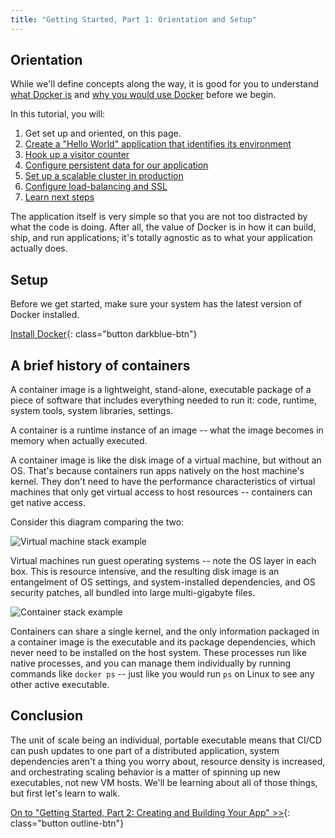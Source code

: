 ```yaml
---
title: "Getting Started, Part 1: Orientation and Setup"
---
```


## Orientation

While we'll define concepts along the way, it is good for you to
understand [what Docker is](#WHATDOCKER) and [why you would use
Docker](#WHYDOCKER) before we begin.

In this tutorial, you will:

1. Get set up and oriented, on this page.
2. [Create a "Hello World" application that identifies its environment](part2.md)
3. [Hook up a visitor counter](part3.md)
4. [Configure persistent data for our application](part4.md)
5. [Set up a scalable cluster in production](part5.md)
6. [Configure load-balancing and SSL](part6.md)
7. [Learn next steps](part7.md)

The application itself is very simple so that you are not too distracted by
what the code is doing. After all, the value of Docker is in how it can build,
ship, and run applications; it's totally agnostic as to what your application
actually does.

## Setup

Before we get started, make sure your system has the latest version of Docker
installed.

[Install Docker](/engine/installation/index.md){: class="button darkblue-btn"}

## A brief history of containers

A container image is a lightweight,
stand-alone, executable package of a piece of software that includes everything
needed to run it: code, runtime, system tools, system libraries, settings. 

A container is a runtime instance of an image -- what the image becomes in
memory when actually executed. 

A container image is like the disk image of a virtual machine, but without an OS.
That's because containers run apps natively on the host machine's kernel. They
don't need to have the performance characteristics of virtual machines that only
get virtual access to host resources -- containers can get native access.

Consider this diagram comparing the two:

![Virtual machine stack example](https://www.docker.com/sites/default/files/VM%402x.png)

Virtual machines run guest operating systems -- note the OS layer in each box. This
is resource intensive, and the resulting disk image is an entangelment of OS 
settings, and system-installed dependencies, and OS security patches, all bundled
into large multi-gigabyte files.

![Container stack example](https://www.docker.com/sites/default/files/Container%402x.png)

Containers can share a single kernel, and the only information packaged in a 
container image is the executable and its package dependencies, which never need
to be installed on the host system. These processes run like native processes, and
you can manage them individually by running commands like `docker ps` -- just like
you would run `ps` on Linux to see any other active executable.

## Conclusion

The unit of scale being an individual, portable executable means that CI/CD can push
updates to one part of a distributed application, system dependencies aren't a thing
you worry about, resource density is increased, and orchestrating scaling behavior
is a matter of spinning up new executables, not new VM hosts. We'll be learning about
all of those things, but first let's learn to walk.

[On to "Getting Started, Part 2: Creating and Building Your App" >>](part2.md){: class="button outline-btn"}
